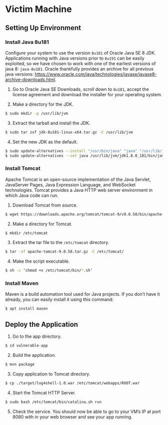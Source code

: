 # Victim Machine 

## Setting Up Environment

### Install Java 8u181
Configure your system to use the version `8u181` of Oracle Java SE 8 JDK. 
Applications running with Java versions prior to `8u191` can be easily exploited, so we have chosen to work with one of the earliest versions of java 8: `java-8u181`.
Oracle thankfully provides an archive for all previous java versions: https://www.oracle.com/java/technologies/javase/javase8-archive-downloads.html.

1. Go to Oracle Java SE Downloads, scroll down to `8u181`, accept the license agreement and download the installer for your operating system.

2. Make a directory for the JDK.
```bash
$ sudo mkdir -p /usr/lib/jvm
```

3. Extract the tarball and install the JDK.
```bash
$ sudo tar zxf jdk-8u181-linux-x64.tar.gz -C /usr/lib/jvm
```

4. Set the new JDK as the default.
```bash
$ sudo update-alternatives --install "/usr/bin/java" "java" "/usr/lib/jvm/jdk1.8.0_181/bin/java" 1
$ sudo update-alternatives --set java /usr/lib/jvm/jdk1.8.0_181/bin/java
```

### Install Tomcat
Apache Tomcat is an open-source implementation of the Java Servlet, JavaServer Pages, Java Expression Language, and WebSocket technologies. Tomcat provides a Java HTTP web server environment in which Java code can run.

1. Download Tomcat from source.
```bash
$ wget https://downloads.apache.org/tomcat/tomcat-9/v9.0.58/bin/apache-tomcat-9.0.58.tar.gz
```

2. Make a directory for Tomcat.
```bash
$ mkdir /etc/tomcat
```

3. Extract the tar file to the `/etc/tomcat` directory.
```bash
$ tar -xf apache-tomcat-9.0.58.tar.gz -C /etc/tomcat/
```

4. Make the script executable.
```bash
$ sh -c ‘chmod +x /etc/tomcat/bin/*.sh’
```

### Install Maven
Maven is a build automation tool used for Java projects.
If you don’t have it already, you can easily install it using this command: 
```bash
$ apt install maven
```

## Deploy the Application

1. Go to the app directory.
```bash
$ cd vulnerable-app
```

2. Build the application.
```bash
$ mvn package
```

3. Copy application to Tomcat directory.
```bash
$ cp ./target/log4shell-1.0.war /etc/tomcat/webapps/ROOT.war
```

4. Start the Tomcat HTTP Server.
```bash
$ sudo bash /etc/tomcat/bin/catalina.sh run
```

5. Check the service. You should now be able to go to your VM’s IP at port 8080 with in your web browser and see your app running.